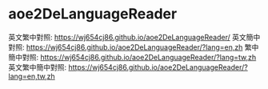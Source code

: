 # aoe2DeLanguageReader
英文繁中對照: https://wj654cj86.github.io/aoe2DeLanguageReader/
英文簡中對照: https://wj654cj86.github.io/aoe2DeLanguageReader/?lang=en,zh
繁中簡中對照: https://wj654cj86.github.io/aoe2DeLanguageReader/?lang=tw,zh
英文繁中簡中對照: https://wj654cj86.github.io/aoe2DeLanguageReader/?lang=en,tw,zh
